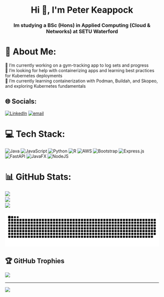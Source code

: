 <h1 align="center">Hi 👋, I'm Peter Keappock</h1>
<h3 align="center">Im studying a BSc (Hons) in Applied Computing (Cloud & Networks) at SETU Waterford</h3>

# 💫 About Me:
🔭 I’m currently working on a gym-tracking app to log sets and progress  <br>🤝 I’m looking for help with containerizing apps and learning best practices for Kubernetes deployments  <br>🌱 I’m currently learning containerization with Podman, Buildah, and Skopeo, and exploring Kubernetes fundamentals  


## 🌐 Socials:
[![LinkedIn](https://img.shields.io/badge/LinkedIn-%230077B5.svg?logo=linkedin&logoColor=white)](https://linkedin.com/in/peter-keappock) [![email](https://img.shields.io/badge/Email-D14836?logo=gmail&logoColor=white)](mailto:peterkeappock@gmail.com) 

# 💻 Tech Stack:
![Java](https://img.shields.io/badge/java-%23ED8B00.svg?style=for-the-badge&logo=openjdk&logoColor=white) ![JavaScript](https://img.shields.io/badge/javascript-%23323330.svg?style=for-the-badge&logo=javascript&logoColor=%23F7DF1E) ![Python](https://img.shields.io/badge/python-3670A0?style=for-the-badge&logo=python&logoColor=ffdd54) ![R](https://img.shields.io/badge/r-%23276DC3.svg?style=for-the-badge&logo=r&logoColor=white) ![AWS](https://img.shields.io/badge/AWS-%23FF9900.svg?style=for-the-badge&logo=amazon-aws&logoColor=white) ![Bootstrap](https://img.shields.io/badge/bootstrap-%238511FA.svg?style=for-the-badge&logo=bootstrap&logoColor=white) ![Express.js](https://img.shields.io/badge/express.js-%23404d59.svg?style=for-the-badge&logo=express&logoColor=%2361DAFB) ![FastAPI](https://img.shields.io/badge/FastAPI-005571?style=for-the-badge&logo=fastapi) ![JavaFX](https://img.shields.io/badge/javafx-%23FF0000.svg?style=for-the-badge&logo=javafx&logoColor=white) ![NodeJS](https://img.shields.io/badge/node.js-6DA55F?style=for-the-badge&logo=node.js&logoColor=white)
# 📊 GitHub Stats:
![](https://github-readme-stats.vercel.app/api?username=Peterk04&theme=dark&hide_border=false&include_all_commits=true&count_private=true)<br/>
![](https://nirzak-streak-stats.vercel.app/?user=Peterk04&theme=dark&hide_border=false)<br/>
![](https://github-readme-stats.vercel.app/api/top-langs/?username=Peterk04&theme=dark&hide_border=false&include_all_commits=true&count_private=true&layout=compact)

![snake gif](https://github.com/Peterk04/Peterk04/blob/output/github-snake-dark.svg)

## 🏆 GitHub Trophies
![](https://github-profile-trophy.vercel.app/?username=Peterk04&theme=dark&no-frame=false&no-bg=true&margin-w=4)

---
[![](https://visitcount.itsvg.in/api?id=Peterk04&icon=0&color=0)](https://visitcount.itsvg.in)




